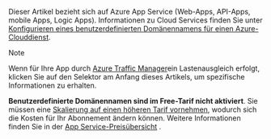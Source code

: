 Dieser Artikel bezieht sich auf Azure App Service (Web-Apps, API-Apps, mobile Apps, Logic Apps). Informationen zu Cloud Services finden Sie unter [Konfigurieren eines benutzerdefinierten Domänennamens für einen Azure-Clouddienst](../articles/cloud-services/cloud-services-custom-domain-name.md).

> [!NOTE]
> Wenn für Ihre App durch [Azure Traffic Manager](https://azure.microsoft.com/services/traffic-manager/)ein Lastenausgleich erfolgt, klicken Sie auf den Selektor am Anfang dieses Artikels, um spezifische Informationen zu erhalten.
> 
> **Benutzerdefinierte Domänennamen sind im Free-Tarif nicht aktiviert**. Sie müssen eine [Skalierung auf einen höheren Tarif vornehmen](../articles/app-service-web/web-sites-scale.md), wodurch sich die Kosten für Ihr Abonnement ändern können. 
> Weitere Informationen finden Sie in der [App Service-Preisübersicht](https://azure.microsoft.com/pricing/details/app-service/) .
> 
> 



<!--HONumber=Nov16_HO3-->


